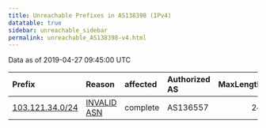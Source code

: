 ```yaml
---
title: Unreachable Prefixes in AS138398 (IPv4)
datatable: true
sidebar: unreachable_sidebar
permalink: unreachable_AS138398-v4.html
---
```


Data as of 2019-04-27 09:45:00 UTC


<div class="datatable-begin"></div>

| Prefix                                                   | Reason                                                                                                  | affected   | Authorized AS   |   MaxLength | Anchor                                       |   unreachable /24s |
|:---------------------------------------------------------|:--------------------------------------------------------------------------------------------------------|:-----------|:----------------|------------:|:---------------------------------------------|-------------------:|
| [103.121.34.0/24](https://stat.ripe.net/103.121.34.0/24) | [INVALID ASN](https://rpki-validator.ripe.net/announcement-preview?asn=AS138398&prefix=103.121.34.0/24) | complete   | AS136557        |          24 | [APNIC](unreachable_APNIC_RPKI_Root-v4.html) |                  1 |

<div class="datatable-end"></div>